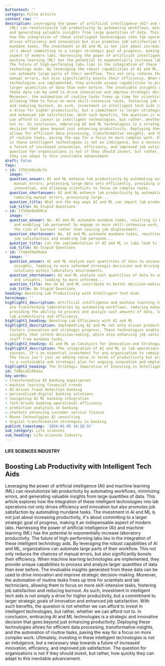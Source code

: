 ```yaml
---
buttontext: ''
category: Pulse Article
content_raw: ''
description: Leveraging the power of artificial intelligence (AI) and machine learning
  (ML) can revolutionize lab productivity by automating workflows, minimizing errors,
  and generating valuable insights from large quantities of data. This article explores
  how the integration of these intelligent technologies into lab operations not only
  drives efficiency and innovation but also promotes job satisfaction by automating
  mundane tasks. The investment in AI and ML is not just about increasing productivity,
  it's about committing to a larger strategic goal of progress, making it an indispensable
  aspect of modern labs. Harnessing the power of artificial intelligence (AI) and
  machine learning (ML) has the potential to exponentially increase laboratory productivity.
  The future of high-performing labs lies in the integration of these intelligent
  technology aids. By leveraging the robust capabilities of AI and ML, organizations
  can automate large parts of their workflow. This not only reduces the chances of
  manual errors, but also significantly boosts their efficiency. When machine learning
  technologies are implemented, they provide unique capabilities to process and analyze
  larger quantities of data than ever before. The invaluable insights generated from
  these data can be used to drive innovation and improve strategic decision-making.
  Moreover, the automation of routine tasks frees up time for scientists and lab technicians,
  allowing them to focus on more skill-intensive tasks, fostering job satisfaction
  and reducing burnout. As such, investment in intelligent tech aids is not simply
  a drive for higher productivity, but a commitment to larger strategic goals of innovation
  and enhanced job satisfaction. With such benefits, the question is not whether we
  can afford to invest in intelligent technologies, but rather, whether we can afford
  not to. In conclusion, embracing AI and ML technologies is a strategic and innovative
  decision that goes beyond just enhancing productivity. Deploying these technologies
  allows for efficient data processing, transformative insights, and the automation
  of routine tasks, paving the way for a focus on more complex work. Ultimately, investing
  in these intelligent technologies is not an indulgence, but a necessary step towards
  a future of increased innovation, efficiency, and improved job satisfaction. The
  question for organisations is not if they should invest, but rather, how quickly
  they can adapt to this inevitable advancement.
draft: false
faqs:
- id: 3792cb9e10cfa
  image: ''
  question_answer: AI and ML enhance lab productivity by automating workflows, reducing
    manual errors, processing large data sets efficiently, providing insights for
    innovation, and allowing scientists to focus on complex tasks.
  question_shortanswer: AI and ML enhance lab productivity by automating workflows,
    reducing manual errors, processing large...
  question_title: What are the key ways AI and ML can impact lab productivity?
  sub_title: No Stupid Questions
- id: 1732be9a450ca
  image: ''
  question_answer: No, AI and ML automate mundane tasks, resulting in higher job satisfaction
    and enabling lab personnel to engage in more skill-intensive work, thus reducing
    the risk of burnout rather than causing job displacement.
  question_shortanswer: No, AI and ML automate mundane tasks, resulting in higher
    job satisfaction and enabling lab personne...
  question_title: Can the implementation of AI and ML in labs lead to job displacement?
  sub_title: No Stupid Questions
- id: f7a6e59a99aba
  image: ''
  question_answer: AI and ML analyze vast quantities of data to uncover patterns and
    insights, leading to more informed strategic decisions and driving innovative
    solutions within laboratory environments.
  question_shortanswer: AI and ML analyze vast quantities of data to uncover patterns
    and insights, leading to more informed...
  question_title: How do AI and ML contribute to better decision-making in labs?
  sub_title: No Stupid Questions
heading: Boosting Lab Productivity with Intelligent Tech Aids
heroimage: ''
highlight1_description: Artificial intelligence and machine learning technologies
  are transforming laboratories by automating workflows, reducing manual errors, and
  providing the ability to process and analyze vast amounts of data, leading to increased
  lab productivity and efficiency.
highlight1_heading: Boosting Lab Efficiency with AI and ML
highlight2_description: Implementing AI and ML not only drives productivity but also
  fosters innovation and strategic progress. These technologies enable labs to generate
  insights that inform decision-making, while also enhancing job satisfaction by relieving
  staff from mundane tasks.
highlight2_heading: AI and ML as Catalysts for Innovation and Strategic Advance
highlight3_description: The integration of AI and ML in lab operations is key to future
  success. It's an essential investment for any organization to remain competitive.
  The focus isn't just on adding value in terms of productivity but also committing
  to a sustainable and strategic plan for ongoing innovation and employee wellbeing.
highlight3_heading: The Strategic Imperative of Investing in Intelligent Technologies
id: 7d86ca51454aa
key_words:
- transformative AI banking experiences
- machine learning financial trends
- AI-driven fraud detection banking
- personalized digital banking solutions
- navigating AI ML banking integration
- tech-driven banking operational efficiency
- predictive analytics in banking
- chatbots enhancing customer service finance
- Maven Technologies AI consulting
- digital transformation strategies in banking
publish_timestamp: '2024-01-05 14:28:31'
sub_category: Life sciences
sub_heading: Life sciences Industry
---
```


#### LIFE SCIENCES INDUSTRY
## Boosting Lab Productivity with Intelligent Tech Aids
Leveraging the power of artificial intelligence (AI) and machine learning (ML) can revolutionize lab productivity by automating workflows, minimizing errors, and generating valuable insights from large quantities of data. This article explores how the integration of these intelligent technologies into lab operations not only drives efficiency and innovation but also promotes job satisfaction by automating mundane tasks. The investment in AI and ML is not just about increasing productivity, it's about committing to a larger strategic goal of progress, making it an indispensable aspect of modern labs. Harnessing the power of artificial intelligence (AI) and machine learning (ML) has the potential to exponentially increase laboratory productivity. The future of high-performing labs lies in the integration of these intelligent technology aids. By leveraging the robust capabilities of AI and ML, organizations can automate large parts of their workflow. This not only reduces the chances of manual errors, but also significantly boosts their efficiency. When machine learning technologies are implemented, they provide unique capabilities to process and analyze larger quantities of data than ever before. The invaluable insights generated from these data can be used to drive innovation and improve strategic decision-making. Moreover, the automation of routine tasks frees up time for scientists and lab technicians, allowing them to focus on more skill-intensive tasks, fostering job satisfaction and reducing burnout. As such, investment in intelligent tech aids is not simply a drive for higher productivity, but a commitment to larger strategic goals of innovation and enhanced job satisfaction. With such benefits, the question is not whether we can afford to invest in intelligent technologies, but rather, whether we can afford not to. In conclusion, embracing AI and ML technologies is a strategic and innovative decision that goes beyond just enhancing productivity. Deploying these technologies allows for efficient data processing, transformative insights, and the automation of routine tasks, paving the way for a focus on more complex work. Ultimately, investing in these intelligent technologies is not an indulgence, but a necessary step towards a future of increased innovation, efficiency, and improved job satisfaction. The question for organisations is not if they should invest, but rather, how quickly they can adapt to this inevitable advancement.